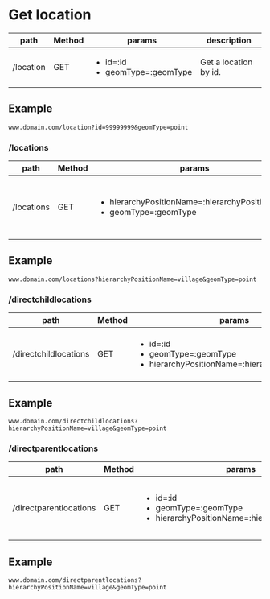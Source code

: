 
# Get location

| path  |  Method  |  params  | description  |
|---|---|---|---|
|  /location  |  GET  |  <ul><li>id=:id</li> <li>geomType=:geomType</li></ul>  |  Get a location by id.  |

## Example
```
www.domain.com/location?id=99999999&geomType=point
```

### /locations
| path  |  Method  |  params  | description  |
|---|---|---|---|
|  /locations  |  GET  |  <ul><li>hierarchyPositionName=:hierarchyPositionName</li> <li>geomType=:geomType</li></ul>  |  Get all locations at a specific level in the location heirarchy.  |

## Example
```
www.domain.com/locations?hierarchyPositionName=village&geomType=point
```

### /directchildlocations
| path  |  Method  |  params  | description  |
|---|---|---|---|
|  /directchildlocations  |  GET  |  <ul><li>id=:id</li> <li>geomType=:geomType</li> <li>hierarchyPositionName=:hierarchyPositionName </li></ul>  |  Get all direct child locations of a specific location.  |

## Example
```
www.domain.com/directchildlocations?hierarchyPositionName=village&geomType=point
```

### /directparentlocations
| path  |  Method  |  params  | description  |
|---|---|---|---|
|  /directparentlocations  |  GET  |  <ul> <li>id=:id</li> <li>geomType=:geomType</li> <li>hierarchyPositionName=:hierarchyPositionName </li></ul>  |  Get all direct parent locations of a specific location.  |

## Example
```
www.domain.com/directparentlocations?hierarchyPositionName=village&geomType=point
```
